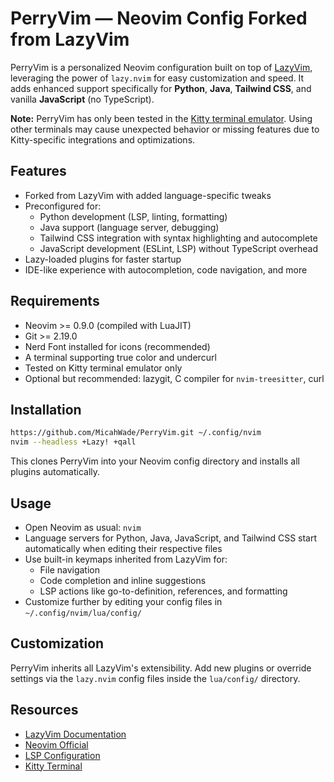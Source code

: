 # PerryVim — Neovim Config Forked from LazyVim

PerryVim is a personalized Neovim configuration built on top of [LazyVim](https://lazyvim.github.io), leveraging the power of `lazy.nvim` for easy customization and speed. It adds enhanced support specifically for **Python**, **Java**, **Tailwind CSS**, and vanilla **JavaScript** (no TypeScript).

**Note:** PerryVim has only been tested in the [Kitty terminal emulator](https://sw.kovidgoyal.net/kitty/). Using other terminals may cause unexpected behavior or missing features due to Kitty-specific integrations and optimizations.

## Features

- Forked from LazyVim with added language-specific tweaks
- Preconfigured for:
  - Python development (LSP, linting, formatting)
  - Java support (language server, debugging)
  - Tailwind CSS integration with syntax highlighting and autocomplete
  - JavaScript development (ESLint, LSP) without TypeScript overhead
- Lazy-loaded plugins for faster startup
- IDE-like experience with autocompletion, code navigation, and more

## Requirements

- Neovim >= 0.9.0 (compiled with LuaJIT)
- Git >= 2.19.0
- Nerd Font installed for icons (recommended)
- A terminal supporting true color and undercurl  
- Tested on Kitty terminal emulator only  
- Optional but recommended: lazygit, C compiler for `nvim-treesitter`, curl

## Installation

```bash
https://github.com/MicahWade/PerryVim.git ~/.config/nvim
nvim --headless +Lazy! +qall
```

This clones PerryVim into your Neovim config directory and installs all plugins automatically.

## Usage

- Open Neovim as usual: `nvim`
- Language servers for Python, Java, JavaScript, and Tailwind CSS start automatically when editing their respective files
- Use built-in keymaps inherited from LazyVim for:
  - File navigation
  - Code completion and inline suggestions
  - LSP actions like go-to-definition, references, and formatting
- Customize further by editing your config files in `~/.config/nvim/lua/config/`

## Customization

PerryVim inherits all LazyVim's extensibility. Add new plugins or override settings via the `lazy.nvim` config files inside the `lua/config/` directory.

## Resources

- [LazyVim Documentation](https://lazyvim.github.io)
- [Neovim Official](https://neovim.io)
- [LSP Configuration](https://github.com/neovim/nvim-lspconfig)
- [Kitty Terminal](https://sw.kovidgoyal.net/kitty/)
